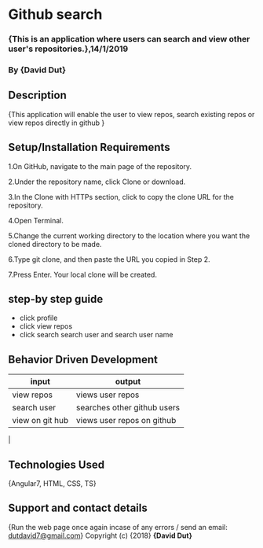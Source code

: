 # Github search
### {This is an application where users can search and view other user's repositories.},14/1/2019
### By **{David Dut}**
## Description
{This application will enable the user to view repos, search existing repos or view repos directly in github }
## Setup/Installation Requirements 
1.On GitHub, navigate to the main page of the repository.

2.Under the repository name, click Clone or download.

3.In the Clone with HTTPs section, click to copy the clone URL for the repository.

4.Open Terminal.

5.Change the current working directory to the location where you want the cloned directory to be made.

6.Type git clone, and then paste the URL you copied in Step 2.

7.Press Enter. Your local clone will be created.

## step-by step guide
* click profile 
* click view repos
* click search search user and search user name
## Behavior Driven Development
| input             |    output                   |
|-------------------|-----------------------------|
| view repos        |  views user repos           |
| search user       |  searches other github users|
| view on git hub   |  views user repos on github | 
| 

## Technologies Used
{Angular7, HTML, CSS, TS}
## Support and contact details
{Run the web page once again incase of any errors / send an email: dutdavid7@gmail.com}
Copyright (c) {2018} **{David Dut}**

